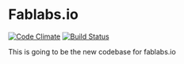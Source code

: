 # Fablabs.io

[![Code Climate](https://codeclimate.com/github/johnrees/fablabs/badges/gpa.svg)](https://codeclimate.com/github/johnrees/fablabs)
[![Build Status](https://travis-ci.org/johnrees/fablabs.svg)](https://travis-ci.org/johnrees/fablabs)

This is going to be the new codebase for fablabs.io

